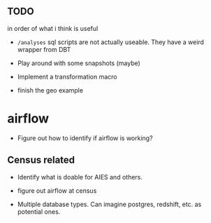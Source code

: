 ## TODO

in order of what i think is useful
- `/analyses` sql scripts are not actually useable. They have a weird wrapper from DBT
- Play around with some snapshots (maybe)

- Implement a transformation macro
- finish the geo example

# airflow
- Figure out how to identify if airflow is working?


## Census related
- Identify what is doable for AIES and others.

- figure out airflow at census
- Multiple database types. Can imagine postgres, redshift, etc. as potential ones.